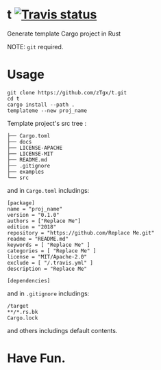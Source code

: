 # t [![Travis status](https://travis-ci.org/zTgx/t.svg?branch=master)](https://travis-ci.org/zTgx/t)

Generate template Cargo project in Rust

NOTE:
`git` required.

# Usage
```
git clone https://github.com/zTgx/t.git
cd t
cargo install --path .
templateme --new proj_name
```
Template project's src tree :  
```
├── Cargo.toml
├── docs
├── LICENSE-APACHE
├── LICENSE-MIT
├── README.md
├── .gitignore
├── examples
└── src
```

and in `Cargo.toml` includings:  
```
[package]
name = "proj_name"
version = "0.1.0"
authors = ["Replace Me"]
edition = "2018"
repository = "https://github.com/Replace Me.git"
readme = "README.md"
keywords = [ "Replace Me" ]
categories = [ "Replace Me" ]
license = "MIT/Apache-2.0"
exclude = [ "/.travis.yml" ]
description = "Replace Me"

[dependencies]
```  
and in `.gitignore` includings:  
```
/target
**/*.rs.bk
Cargo.lock
```

and others includings default contents.  


# Have Fun.
